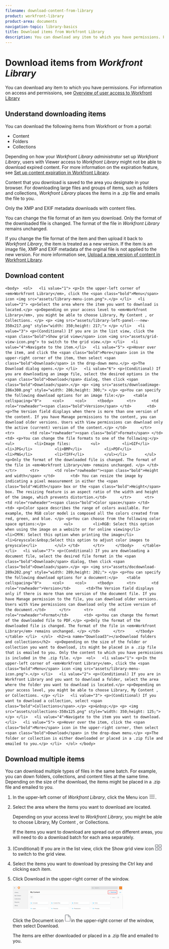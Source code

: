 ```yaml
---
filename: download-content-from-library
product: workfront-library
product-area: documents
navigation-topic: library-basics
title: Download items from Workfront Library
description: You can download any item to which you have permissions. For information on access and permissions, see Overview of user access to Workfront Library
---
```


# Download items from *Workfront Library*

You can download any item to which you have permissions. For information on access and permissions, see [Overview of user access to Workfront Library](../../../workfront-library/administration-and-setup/user-access/user-access-overview.md)

## Understand downloading items

You can download the following items from Workfront or from a portal:

* Content
* Folders
* Collections

Depending on how your *Workfront Library administrator* set up *Workfront Library*, users with Viewer access to *Workfront Library* might not be able to download expired content. For more information on the expiration feature, see [Set up content expiration in Workfront Library](../../../workfront-library/administration-and-setup/workfront-library-setup/set-up-content-expiration-in-library.md).

Content that you download is saved to the area you designate in your browser. For downloading large files and groups of items, such as folders and collections, *Workfront Library* places the items in a .zip file and emails the file to you.

Only the XMP and EXIF metadata downloads with content files.

You can change the file format of an item you download. Only the format of the downloaded file is changed. The format of the file in *Workfront Library* remains unchanged.

If you change the file format of the item and then upload it back to *Workfront Library*, the item is treated as a new version. If the item is an image file, XMP and EXIF metadata of the orginal file is not applied to the new version. For more information see, [Upload a new version of content in Workfront Library](../../../workfront-library/content-management/content-versioning/upload-new-version-of-content.md).

## Download content

`<body>  <ol>   <li value="1"> <p>In the upper-left corner of <em>Workfront Library</em>, click the <span class="bold">Menu</span> icon <img src="assets/library-menu-icon.png">.</p> </li>   <li value="2"> <p>Select the area where the item you want to download is located.</p> <p>Depending on your access level to <em>Workfront Library</em>, you might be able to choose Library, My Content , or Collections. </p> <p> <img src="assets/library-left-panel---new-350x217.png" style="width: 350;height: 217;"> </p> </li>   <li value="3"> <p>(Conditional) If you are in the list view, click the <span class="bold">Show grid view</span> icon <img src="assets/grid-view-icon.png"> to switch to the grid view.</p> </li>   <li value="4">Navigate to the item.</li>   <li value="5"> <p>Hover over the item, and click the <span class="bold">More</span> icon in the upper-right corner of the item, then select <span class="bold">Download</span> in the drop-down menu.</p> <p>The Download dialog opens.</p> </li>   <li value="6"> <p>(Conditional) If you are downloading an image file, select the desired options in the <span class="bold">Download</span> dialog, then click <span class="bold">Download</span>.</p> <p> <img src="assets/downloadimage-286x300.png" style="width: 286;height: 300;"> </p> <p>You can specify the following download options for an image file:</p>    <table cellspacing="0">     <col>     <col>     <tbody>      <tr>       <td role="rowheader"><span class="bold">Version</span> </td>       <td> <p>The Version field displays when there is more than one version of the content. If you have Manage permissions to the content, you can download older versions. Users with View permissions can download only the active (current) version of the content.</p> </td>      </tr>      <tr>       <td role="rowheader"><span class="bold">Format</span> </td>       <td> <p>You can change the file formats to one of the following:</p>        <ul>         <li>Image files:         <ul>          <li>GIF</li>          <li>JPG</li>          <li>BMP</li>          <li>PDF</li>          <li>PNG</li>          <li>TIFF</li>         </ul></li>        </ul> <p>Only the format of the downloaded file is changed. The format of the file in <em>Workfront Library</em> remains unchanged. </p> </td>      </tr>      <tr>       <td role="rowheader"><span class="bold">Height and width</span> </td>       <td> You can resize the image by indicating a pixel measurement in either the <span class="bold">Width</span> box or the <span class="bold">Height</span> box. The resizing feature is an aspect ratio of the width and height of the image, which prevents distortion.</td>      </tr>      <tr>       <td role="rowheader"><span class="bold">Color space</span> </td>       <td> <p>Color space describes the range of colors available. For example, the RGB color model is composed all the colors created from red, green, and blue. </p> <p>You can choose from the following color space options:</p>        <ul>         <li>RGB: Select this option when using the image on a website or for online viewing</li>         <li>CMYK: Select this option when printing the image</li>         <li>Greyscale:&nbsp;Select this option to adjust color images to greyscale</li>        </ul> </td>      </tr>     </tbody>    </table> </li>   <li value="7"> <p>(Conditional) If you are downloading a document file, select the desired file format in the <span class="bold">Download</span> dialog, then click <span class="bold">Download</span>.</p> <p> <img src="assets/docdownload-289x202.png" style="width: 289;height: 202;"> </p> <p>You can specify the following download options for a document:</p>    <table cellspacing="0">     <col>     <col>     <tbody>      <tr>       <td role="rowheader">Version</td>       <td>The Version field displays only if there is more than one version of the document file. If you have Manage permission to the file, you can download older versions. Users with View permissions can download only the active version of the document.</td>      </tr>      <tr>       <td role="rowheader">Format</td>       <td> <p>You can change the format of the downloaded file to PDF.</p> <p>Only the format of the downloaded file is changed. The format of the file in <em>Workfront Library</em> remains unchanged. </p> </td>      </tr>     </tbody>    </table> </li>  </ol>  <h2><a name="Download3"></a>Download folders and collections</h2>  <p>Depending on the size of the folder or collection you want to download, its might be placed in a .zip file that is emailed to you. Only the content to which you have permissions is included in the .zip file. </p>  <ol>   <li value="1"> <p>In the upper-left corner of <em>Workfront Library</em>, click the <span class="bold">Menu</span> icon <img src="assets/library-menu-icon.png">.</p> </li>   <li value="2"> <p>(Conditional) If you are in Workfront Library and you want to download a folder, select the area where the folder you want to download is located.</p> <p>Depending on your access level, you might be able to choose Library, My Content , or Collections. </p> </li>   <li value="3"> <p>(Conditional) If you want to download a collection, select <span class="bold">Collections</span>.</p> <p>&nbsp;</p> <p> <img src="assets/collections-350x125.png" style="width: 350;height: 125;"> </p> </li>   <li value="4">Navigate to the item you want to download.</li>   <li value="5"> <p>Hover over the item, click the <span class="bold">More</span> icon in the upper-right corner, then select <span class="bold">Download</span> in the drop-down menu.</p> <p>The folder or collection is either downloaded or placed in a .zip file and emailed to you.</p> </li>  </ol> </body>` 

##

## Download multiple items

You can download multiple types of files in the same batch. For example, you can down folders, collections, and content files at the same time. Depending on the size of the download, the items might be placed in a .zip file and emailed to you.

<ol> 
 <li value="1"> <p>In the upper-left corner of <em>Workfront Library</em>, click the <span class="bold">Menu</span> icon <img src="assets/library-menu-icon.png">.</p> </li> 
 <li value="2"> <p>Select the area where the items you want to download are located.</p> <p>Depending on your access level to <em>Workfront Library</em>, you might be able to choose Library, My Content , or Collections. </p> <p>If the items you want to download are spread out on different areas, you will need to do a download batch for each area separately.</p> </li> 
 <li value="3"> <p>(Conditional) If you are in the list view, click the <span class="bold">Show grid view</span> icon <img src="assets/grid-view-icon.png"> to switch to the grid view.</p> </li> 
 <li value="4">Select the items you want to download by pressing the Ctrl key and clicking each item.</li> 
 <li value="5"> <p>Click <span class="bold">Download</span> in the upper-right corner of the window.</p> <p> <img src="assets/downloadbtn-350x73.png" style="width: 350;height: 73;"> </p> <p>Click the <span class="bold">Document</span> icon <img src="assets/library-document-icon.png">in the upper-right corner of the window, then select <span class="bold">Download</span>.</p> <p>The items are either downloaded or placed in a .zip file and emailed to you.</p> </li> 
</ol>

